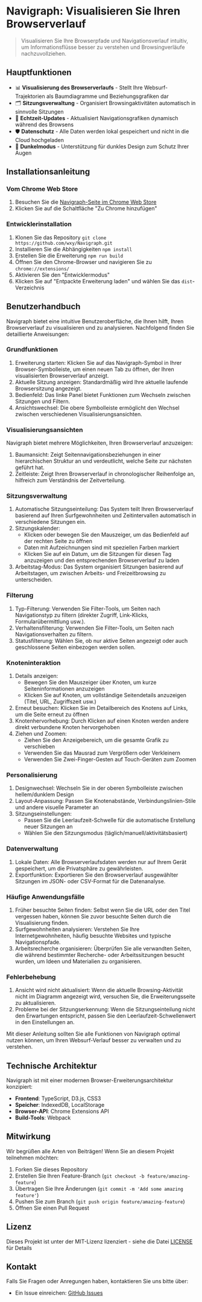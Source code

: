 Navigraph: Visualisieren Sie Ihren Browserverlauf
===

> Visualisieren Sie Ihre Browserpfade und Navigationsverlauf intuitiv, um Informationsflüsse besser zu verstehen und Browsingverläufe nachzuvollziehen.

## Hauptfunktionen

- 📊 **Visualisierung des Browserverlaufs** - Stellt Ihre Websurf-Trajektorien als Baumdiagramme und Beziehungsgrafiken dar
- 🗂️ **Sitzungsverwaltung** - Organisiert Browsingaktivitäten automatisch in sinnvolle Sitzungen
- 🔄 **Echtzeit-Updates** - Aktualisiert Navigationsgrafiken dynamisch während des Browsens
- 🛡️ **Datenschutz** - Alle Daten werden lokal gespeichert und nicht in die Cloud hochgeladen
- 🌙 **Dunkelmodus** - Unterstützung für dunkles Design zum Schutz Ihrer Augen

## Installationsanleitung

### Vom Chrome Web Store

1. Besuchen Sie die [Navigraph-Seite im Chrome Web Store](https://chrome.google.com/webstore/detail/navigraph/jfjgdldpgmnhclffkkcnbhleijeopkhi)
2. Klicken Sie auf die Schaltfläche "Zu Chrome hinzufügen"

### Entwicklerinstallation

1. Klonen Sie das Repository `git clone https://github.com/wxy/Navigraph.git`
2. Installieren Sie die Abhängigkeiten `npm install`
3. Erstellen Sie die Erweiterung `npm run build`
4. Öffnen Sie den Chrome-Browser und navigieren Sie zu `chrome://extensions/`
5. Aktivieren Sie den "Entwicklermodus"
6. Klicken Sie auf "Entpackte Erweiterung laden" und wählen Sie das `dist`-Verzeichnis

## Benutzerhandbuch

Navigraph bietet eine intuitive Benutzeroberfläche, die Ihnen hilft, Ihren Browserverlauf zu visualisieren und zu analysieren. Nachfolgend finden Sie detaillierte Anweisungen:

### Grundfunktionen

1. Erweiterung starten: Klicken Sie auf das Navigraph-Symbol in Ihrer Browser-Symbolleiste, um einen neuen Tab zu öffnen, der Ihren visualisierten Browserverlauf anzeigt.
2. Aktuelle Sitzung anzeigen: Standardmäßig wird Ihre aktuelle laufende Browsersitzung angezeigt.
3. Bedienfeld: Das linke Panel bietet Funktionen zum Wechseln zwischen Sitzungen und Filtern.
4. Ansichtswechsel: Die obere Symbolleiste ermöglicht den Wechsel zwischen verschiedenen Visualisierungsansichten.

### Visualisierungsansichten

Navigraph bietet mehrere Möglichkeiten, Ihren Browserverlauf anzuzeigen:

1. Baumansicht: Zeigt Seitennavigationsbeziehungen in einer hierarchischen Struktur an und verdeutlicht, welche Seite zur nächsten geführt hat.
2. Zeitleiste: Zeigt Ihren Browserverlauf in chronologischer Reihenfolge an, hilfreich zum Verständnis der Zeitverteilung.

### Sitzungsverwaltung

1. Automatische Sitzungseinteilung: Das System teilt Ihren Browserverlauf basierend auf Ihren Surfgewohnheiten und Zeitintervallen automatisch in verschiedene Sitzungen ein.
2. Sitzungskalender:
   - Klicken oder bewegen Sie den Mauszeiger, um das Bedienfeld auf der rechten Seite zu öffnen
   - Daten mit Aufzeichnungen sind mit speziellen Farben markiert
   - Klicken Sie auf ein Datum, um die Sitzungen für diesen Tag anzuzeigen und den entsprechenden Browserverlauf zu laden
3. Arbeitstag-Modus: Das System organisiert Sitzungen basierend auf Arbeitstagen, um zwischen Arbeits- und Freizeitbrowsing zu unterscheiden.

### Filterung

1. Typ-Filterung: Verwenden Sie Filter-Tools, um Seiten nach Navigationstyp zu filtern (direkter Zugriff, Link-Klicks, Formularübermittlung usw.).
2. Verhaltensfilterung: Verwenden Sie Filter-Tools, um Seiten nach Navigationsverhalten zu filtern.
3. Statusfilterung: Wählen Sie, ob nur aktive Seiten angezeigt oder auch geschlossene Seiten einbezogen werden sollen.

### Knoteninteraktion

1. Details anzeigen:
   - Bewegen Sie den Mauszeiger über Knoten, um kurze Seiteninformationen anzuzeigen
   - Klicken Sie auf Knoten, um vollständige Seitendetails anzuzeigen (Titel, URL, Zugriffszeit usw.)
2. Erneut besuchen: Klicken Sie im Detailbereich des Knotens auf Links, um die Seite erneut zu öffnen
3. Knotenhervorhebung: Durch Klicken auf einen Knoten werden andere direkt verbundene Knoten hervorgehoben
4. Ziehen und Zoomen:
   - Ziehen Sie den Anzeigebereich, um die gesamte Grafik zu verschieben
   - Verwenden Sie das Mausrad zum Vergrößern oder Verkleinern
   - Verwenden Sie Zwei-Finger-Gesten auf Touch-Geräten zum Zoomen

### Personalisierung

1. Designwechsel: Wechseln Sie in der oberen Symbolleiste zwischen hellem/dunklem Design
2. Layout-Anpassung: Passen Sie Knotenabstände, Verbindungslinien-Stile und andere visuelle Parameter an
3. Sitzungseinstellungen:
   - Passen Sie die Leerlaufzeit-Schwelle für die automatische Erstellung neuer Sitzungen an
   - Wählen Sie den Sitzungsmodus (täglich/manuell/aktivitätsbasiert)

### Datenverwaltung

1. Lokale Daten: Alle Browserverlaufsdaten werden nur auf Ihrem Gerät gespeichert, um die Privatsphäre zu gewährleisten.
2. Exportfunktion: Exportieren Sie den Browserverlauf ausgewählter Sitzungen im JSON- oder CSV-Format für die Datenanalyse.

### Häufige Anwendungsfälle

1. Früher besuchte Seiten finden: Selbst wenn Sie die URL oder den Titel vergessen haben, können Sie zuvor besuchte Seiten durch die Visualisierung finden.
2. Surfgewohnheiten analysieren: Verstehen Sie Ihre Internetgewohnheiten, häufig besuchte Websites und typische Navigationspfade.
3. Arbeitsrecherche organisieren: Überprüfen Sie alle verwandten Seiten, die während bestimmter Recherche- oder Arbeitssitzungen besucht wurden, um Ideen und Materialien zu organisieren.

### Fehlerbehebung

1. Ansicht wird nicht aktualisiert: Wenn die aktuelle Browsing-Aktivität nicht im Diagramm angezeigt wird, versuchen Sie, die Erweiterungsseite zu aktualisieren.
2. Probleme bei der Sitzungserkennung: Wenn die Sitzungseinteilung nicht den Erwartungen entspricht, passen Sie den Leerlaufzeit-Schwellenwert in den Einstellungen an.

Mit dieser Anleitung sollten Sie alle Funktionen von Navigraph optimal nutzen können, um Ihren Websurf-Verlauf besser zu verwalten und zu verstehen.

## Technische Architektur

Navigraph ist mit einer modernen Browser-Erweiterungsarchitektur konzipiert:

- **Frontend**: TypeScript, D3.js, CSS3
- **Speicher**: IndexedDB, LocalStorage
- **Browser-API**: Chrome Extensions API
- **Build-Tools**: Webpack

## Mitwirkung

Wir begrüßen alle Arten von Beiträgen! Wenn Sie an diesem Projekt teilnehmen möchten:

1. Forken Sie dieses Repository
2. Erstellen Sie Ihren Feature-Branch (`git checkout -b feature/amazing-feature`)
3. Übertragen Sie Ihre Änderungen (`git commit -m 'Add some amazing feature'`)
4. Pushen Sie zum Branch (`git push origin feature/amazing-feature`)
5. Öffnen Sie einen Pull Request

## Lizenz

Dieses Projekt ist unter der MIT-Lizenz lizenziert - siehe die Datei [LICENSE](LICENSE) für Details

## Kontakt

Falls Sie Fragen oder Anregungen haben, kontaktieren Sie uns bitte über:

- Ein Issue einreichen: [GitHub Issues](https://github.com/wxy/Navigraph/issues)